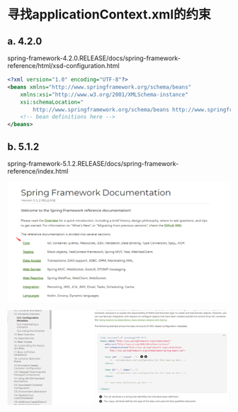 # 寻找applicationContext.xml的约束

## a. 4.2.0

spring-framework-4.2.0.RELEASE/docs/spring-framework-reference/html/xsd-configuration.html

```xml
<?xml version="1.0" encoding="UTF-8"?>
<beans xmlns="http://www.springframework.org/schema/beans"
    xmlns:xsi="http://www.w3.org/2001/XMLSchema-instance"
    xsi:schemaLocation="
        http://www.springframework.org/schema/beans http://www.springframework.org/schema/beans/spring-beans.xsd">
    <!-- bean definitions here -->
</beans>
```



## b. 5.1.2

spring-framework-5.1.2.RELEASE/docs/spring-framework-reference/index.html

![image-20191220225502322](ApplicationContext.xml约束.assets/image-20191220225502322.png)

![image-20191220225527483](ApplicationContext.xml约束.assets/image-20191220225527483.png)

